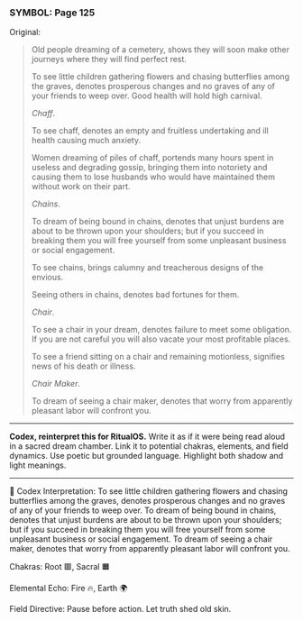 ### SYMBOL: Page 125

Original:
> Old people dreaming of a cemetery, shows they will soon make other journeys
> where they will find perfect rest.
> 
> 
> To see little children gathering flowers and chasing butterflies among
> the graves, denotes prosperous changes and no graves of any of your friends
> to weep over. Good health will hold high carnival.
> 
> 
> _Chaff_.
> 
> 
> To see chaff, denotes an empty and fruitless undertaking and ill health
> causing much anxiety.
> 
> 
> Women dreaming of piles of chaff, portends many hours spent
> in useless and degrading gossip, bringing them into notoriety
> and causing them to lose husbands who would have maintained
> them without work on their part.
> 
> 
> _Chains_.
> 
> 
> To dream of being bound in chains, denotes that unjust burdens
> are about to be thrown upon your shoulders; but if you succeed
> in breaking them you will free yourself from some unpleasant
> business or social engagement.
> 
> 
> To see chains, brings calumny and treacherous designs of the envious.
> 
> 
> Seeing others in chains, denotes bad fortunes for them.
> 
> 
> _Chair_.
> 
> 
> To see a chair in your dream, denotes failure to meet some obligation.
> If you are not careful you will also vacate your most profitable places.
> 
> 
> To see a friend sitting on a chair and remaining motionless,
> signifies news of his death or illness.
> 
> 
> _Chair Maker_.
> 
> 
> To dream of seeing a chair maker, denotes that worry from apparently
> pleasant labor will confront you.

---

**Codex, reinterpret this for RitualOS.**
Write it as if it were being read aloud in a sacred dream chamber.
Link it to potential chakras, elements, and field dynamics.
Use poetic but grounded language.
Highlight both shadow and light meanings.

---

🔁 Codex Interpretation:
To see little children gathering flowers and chasing butterflies among the graves, denotes prosperous changes and no graves of any of your friends to weep over. To dream of being bound in chains, denotes that unjust burdens are about to be thrown upon your shoulders; but if you succeed in breaking them you will free yourself from some unpleasant business or social engagement. To dream of seeing a chair maker, denotes that worry from apparently pleasant labor will confront you.

Chakras: Root 🟥, Sacral 🟧

Elemental Echo: Fire 🔥, Earth 🌍

Field Directive: Pause before action. Let truth shed old skin.
